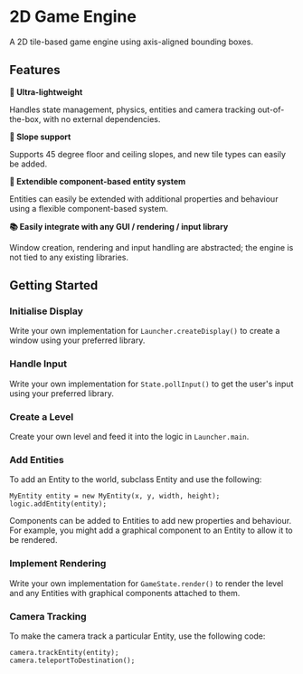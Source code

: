 # 2D Game Engine

A 2D tile-based game engine using axis-aligned bounding boxes.

## Features

**:balloon: Ultra-lightweight**

Handles state management, physics, entities and camera tracking out-of-the-box, with no external dependencies.
 
**:mount_fuji: Slope support**

Supports 45 degree floor and ceiling slopes, and new tile types can easily be added.

**:electric_plug: Extendible component-based entity system**

Entities can easily be extended with additional properties and behaviour using a flexible component-based system.

**:books: Easily integrate with any GUI / rendering / input library**

Window creation, rendering and input handling are abstracted; the engine is not tied to any existing libraries.

## Getting Started

### Initialise Display

Write your own implementation for `Launcher.createDisplay()` to create a
window using your preferred library.

### Handle Input

Write your own implementation for `State.pollInput()` to get the user's
input using your preferred library.

### Create a Level

Create your own level and feed it into the logic in `Launcher.main`.

### Add Entities

To add an Entity to the world, subclass Entity and use the following:

    MyEntity entity = new MyEntity(x, y, width, height);
    logic.addEntity(entity);

Components can be added to Entities to add new properties and behaviour. For
example, you might add a graphical component to an Entity to allow it to be
rendered.

### Implement Rendering

Write your own implementation for `GameState.render()` to render the level
and any Entities with graphical components attached to them.

### Camera Tracking

To make the camera track a particular Entity, use the following code:

    camera.trackEntity(entity);
    camera.teleportToDestination();
